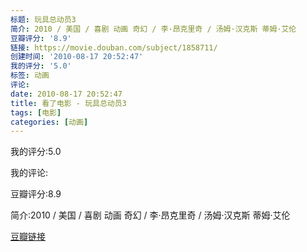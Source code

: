```yaml
---
标题: 玩具总动员3
简介: 2010 / 美国 / 喜剧 动画 奇幻 / 李·昂克里奇 / 汤姆·汉克斯 蒂姆·艾伦
豆瓣评分: '8.9'
链接: https://movie.douban.com/subject/1858711/
创建时间: '2010-08-17 20:52:47'
我的评分: '5.0'
标签: 动画
评论:
date: 2010-08-17 20:52:47
title: 看了电影 - 玩具总动员3
tags: [电影]
categories: [动画]
---
```


我的评分:5.0

我的评论:

豆瓣评分:8.9

简介:2010 / 美国 / 喜剧 动画 奇幻 / 李·昂克里奇 / 汤姆·汉克斯 蒂姆·艾伦

[豆瓣链接](https://movie.douban.com/subject/1858711/)

